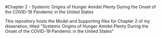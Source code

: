 #Chapter 2 - Systemic Origins of Hunger Amidst Plenty During the Onset of the COVID-19 Pandemic in the United States

This repository hosts the Model and Supporting files for Chapter 2 of my disseration, titled "Systemic Origins of Hunger Amidst Plenty During the Onset of the COVID-19 Pandemic in the United States"
